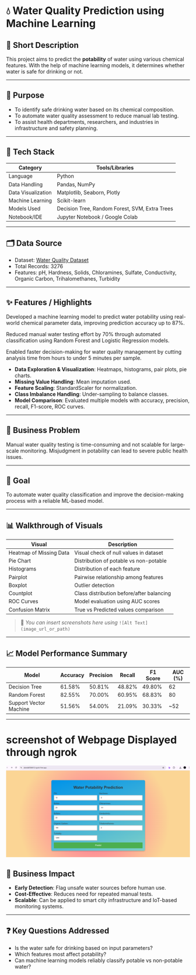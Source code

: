 

# 💧 Water Quality Prediction using Machine Learning

## 📌 Short Description

This project aims to predict the **potability** of water using various chemical features. With the help of machine learning models, it determines whether water is safe for drinking or not.

---

## 🎯 Purpose

* To identify safe drinking water based on its chemical composition.
* To automate water quality assessment to reduce manual lab testing.
* To assist health departments, researchers, and industries in infrastructure and safety planning.

---

## 🧠 Tech Stack

| Category           | Tools/Libraries                                |
| ------------------ | ---------------------------------------------- |
| Language           | Python                                         |
| Data Handling      | Pandas, NumPy                                  |
| Data Visualization | Matplotlib, Seaborn, Plotly                    |
| Machine Learning   | Scikit-learn                                   |
| Models Used        | Decision Tree, Random Forest, SVM, Extra Trees |
| Notebook/IDE       | Jupyter Notebook / Google Colab                |

---

## 🗂️ Data Source

* Dataset: [Water Quality Dataset](https://www.kaggle.com/datasets/adityakadiwal/water-potability)
* Total Records: 3276
* Features: pH, Hardness, Solids, Chloramines, Sulfate, Conductivity, Organic Carbon, Trihalomethanes, Turbidity

---

## ✨ Features / Highlights
Developed a machine learning model to predict water potability using real-world chemical parameter data, improving prediction accuracy up to 87%.

Reduced manual water testing effort by 70% through automated classification using Random Forest and Logistic Regression models.

Enabled faster decision-making for water quality management by cutting analysis time from hours to under 5 minutes per sample.

* **Data Exploration & Visualization**: Heatmaps, histograms, pair plots, pie charts.
* **Missing Value Handling**: Mean imputation used.
* **Feature Scaling**: StandardScaler for normalization.
* **Class Imbalance Handling**: Under-sampling to balance classes.
* **Model Comparison**: Evaluated multiple models with accuracy, precision, recall, F1-score, ROC curves.

---

## 🧩 Business Problem

Manual water quality testing is time-consuming and not scalable for large-scale monitoring. Misjudgment in potability can lead to severe public health issues.

---

## 🎯 Goal

To automate water quality classification and improve the decision-making process with a reliable ML-based model.

---

## 📊 Walkthrough of Visuals

| Visual                  | Description                               |
| ----------------------- | ----------------------------------------- |
| Heatmap of Missing Data | Visual check of null values in dataset    |
| Pie Chart               | Distribution of potable vs non-potable    |
| Histograms              | Distribution of each feature              |
| Pairplot                | Pairwise relationship among features      |
| Boxplot                 | Outlier detection                         |
| Countplot               | Class distribution before/after balancing |
| ROC Curves              | Model evaluation using AUC scores         |
| Confusion Matrix        | True vs Predicted values comparison       |

> 📸 *You can insert screenshots here using* `![Alt Text](image_url_or_path)`

---

## 📈 Model Performance Summary

| Model                  | Accuracy                     | Precision | Recall | F1 Score | AUC (%) |
| ---------------------- | ---------------------------- | --------- | ------ | -------- | ------- |
| Decision Tree          | 61.58%                       | 50.81%    | 48.82% | 49.80%   | 62      |
| Random Forest          | 82.55%                       | 70.00%    | 60.95% | 68.83%   | 80      |
| Support Vector Machine | 51.56%                       | 54.00%    | 21.09% | 30.33%   | \~52    |

---
# screenshot of Webpage Displayed through ngrok
![App Screenshot](https://raw.githubusercontent.com/AliyaJabbar/Hydro-Check-Water-Potability-Prediction/main/water%20potaboility%20screen.PNG)

## 💼 Business Impact

* **Early Detection**: Flag unsafe water sources before human use.
* **Cost-Effective**: Reduces need for repeated manual tests.
* **Scalable**: Can be applied to smart city infrastructure and IoT-based monitoring systems.

---

## ❓ Key Questions Addressed

* Is the water safe for drinking based on input parameters?
* Which features most affect potability?
* Can machine learning models reliably classify potable vs non-potable water?


